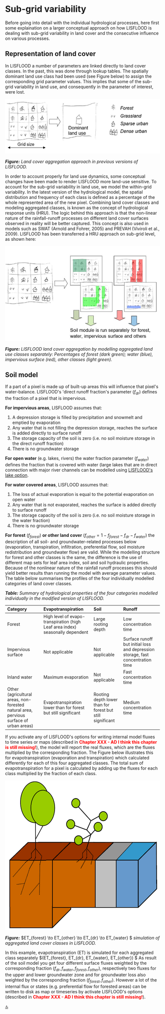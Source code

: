 # Sub-grid variability

Before going into detail with the individual hydrological processes, here first some explaination on a larger conceptual approach on how LISFLOOD is dealing with sub-grid variability in land cover and the consecutive influence on various processes.

## Representation of land cover

In LISFLOOD a number of parameters are linked directly to land cover classes. In the past, this was done through lookup tables. The spatially dominant land use class had been used (see Figure below) to assign the corresponding grid parameter values. This implies that some of the sub-grid variability in land use, and consequently in the parameter of interest, were lost.

![](../media/image13.jpg)

**_Figure:_** *Land cover aggregation approach in previous versions of LISFLOOD.*

In order to account properly for land use dynamics, some conceptual changes have been made to render LISFLOOD more land-use sensitive. To account for the sub-grid variability in land use, we model the within-grid variability. In the latest version of the hydrological model, the spatial distribution and frequency of each class is defined as a percentage of the whole represented area of the new pixel. Combining land cover classes and modeling aggregated classes, is known as the concept of hydrological response units (HRU). The logic behind this approach is that the non-linear nature of the rainfall-runoff processes on different land cover surfaces observed in reality will be better captured. This concept is also used in models such as SWAT (Arnold and Fohrer, 2005) and PREVAH (Viviroli et al., 2009). LISFLOOD has been transferred a HRU approach on sub-grid level, as shown here:

![](../media/image14.jpg)

**_Figure:_** *LISFLOOD land cover aggregation by modelling aggregated land use classes separately: Percentages of forest (dark green); water (blue), impervious surface (red), other classes (light green).*

## Soil model

If a part of a pixel is made up of built-up areas this will influence that pixel's water-balance. LISFLOOD's 'direct runoff fraction's parameter ($f_{dr}$) defines the fraction of a pixel that is impervious.

**For impervious areas**, LISFLOOD assumes that:
1. A depression storage is filled by precipitation and snowmelt and emptied by evaporation
2. Any water that is not filling the depression storage, reaches the surface is added directly to surface runoff
3. The storage capacity of the soil is zero (i.e. no soil moisture storage in the direct runoff fraction)
4. There is no groundwater storage

**For open water** (e.g. lakes, rivers) the water fraction parameter ($f_{water}$) defines the fraction that is covered with water (large lakes that are in direct connection with major river channels can be modelled using [LISFLOOD's lake option](https://ec-jrc.github.io/lisflood-model/3_optLISFLOOD_lakes/). 

**For water covered areas**, LISFLOOD assumes that:
1. The loss of actual evaporation is equal to the potential evaporation on open water
2. Any water that is not evaporated, reaches the surface is added directly to surface runoff
3. The storage capacity of the soil is zero (i.e. no soil moisture storage in the water fraction)
4. There is no groundwater storage

**For forest** $(f_{forest})$ **or other land cover** $(f_{other}=1-f_{forest}-f_{dr}-f_{water})$ the description of all soil- and groundwater-related processes below (evaporation, transpiration, infiltration, preferential flow, soil moisture redistribution and groundwater flow) are valid. While the modelling structure for forest and other classes is the same, the difference is the use of different map sets for leaf area index, soil and soil hydraulic properties. Because of the nonlinear nature of the rainfall runoff processes this should yield better results than running the model with average parameter values. The table below summarises the profiles of the four individually modelled categories of land cover classes.

***Table:*** *Summary of hydrological properties of the four categories modelled individually in the modified version of LISFLOOD.*

| Category                                                     | Evapotranspiration                                           | Soil                                                      | Runoff                                                       |
| :----------------------------------------------------------- | :----------------------------------------------------------- | :-------------------------------------------------------- | :----------------------------------------------------------- |
| Forest                                                       | High level of evapo-transpiration (high Leaf area index) seasonally dependent | Large rooting depth                                       | Low concentration time                                       |
| Impervious surface                                           | Not applicable                                               | Not applicable                                            | Surface runoff but initial loss and depression storage, fast concentration time |
| Inland water                                                 | Maximum evaporation                                          | Not applicable                                            | Fast concentration time                                      |
| Other (agricultural areas, non-forested natural area, pervious surface of urban areas) | Evapotranspiration lower than for forest but still significant | Rooting depth lower than for forest but still significant | Medium concentration time                                    |



If you activate any of LISFLOOD's options for writing internal model fluxes to time series or maps (described in <span style="color:red"> **Chapter XXX - AD I think this chapter is still missing!**</span>), the model will report the real fluxes, which are the fluxes multiplied by the corresponding fraction. The Figure below illustrates this for evapotranspiration (evaporation and transpiration) which calculated differently for each of this four aggregated classes. The total sum of evapotranspiration for a pixel is calculated by adding up the fluxes for each class multiplied by the fraction of each class.

![](../media/image24.png)

***Figure:***  $ET_{forest} \to ET_{other} \to ET_{dr} \to ET_{water} $ *simulation of aggregated land cover classes in LISFLOOD.*



In this example, evapotranspiration (ET) is simulated for each aggregated class separately  $(ET_{forest}, ET_{dr}, ET_{water}, ET_{other}) $ As result of the soil model you get four different surface fluxes weighted by the corresponding fraction $(f_{dr},f_{water},f_{forest},f_{other})$, respectively two fluxes for the upper and lower groundwater zone and for groundwater loss also weighted by the corresponding fraction $(f_{forest},f_{other})$. However a lot of the internal flux or states (e.g. preferential flow for forested areas) can be written to disk as map or timeseries by activate LISFLOOD's options (described in <span style="color:red"> **Chapter XXX - AD I think this chapter is still missing!**</span>).

[🔝](#top)
